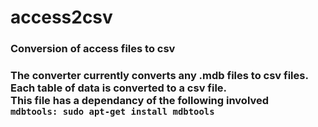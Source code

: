 access2csv
==========

<h3>Conversion of access files to csv<h3>
The converter currently converts any .mdb files to csv files. Each table of data is converted to a csv file.
<br>
This file has a dependancy of the following involved
<br>
<code>mdbtools: sudo apt-get install mdbtools</code>
<br>